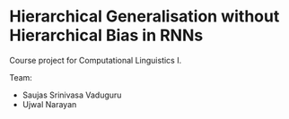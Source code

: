 # Hierarchical Generalisation without Hierarchical Bias in RNNs

Course project for Computational Linguistics I.

Team:
- Saujas Srinivasa Vaduguru
- Ujwal Narayan
